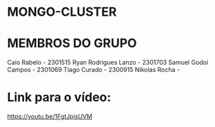 # MONGO-CLUSTER
# MEMBROS DO GRUPO

Caio Rabelo - 2301515
Ryan Rodrigues Lanzo - 2301703
Samuel Godoi Campos - 2301069
Tiago Curado - 2300915
Nikolas Rocha - 

# Link para o vídeo:

https://youtu.be/1FgtJpjsUVM
